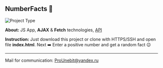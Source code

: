 ## NumberFacts 🔢

![Project Type](https://preview.ibb.co/kxyG3o/numberfacts.jpg)

**About:** JS App, **AJAX** & **Fetch** technologies, [API](http://numbersapi.com)

**Instruction:** Just download this project or clone with HTTPS/SSH and open file **index.html**. Next ➡️ Enter a positive number and get a random fact 😉
- - -
Mail for communication: <ProUnebit@yandex.ru>

